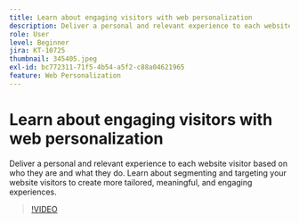 ```yaml
---
title: Learn about engaging visitors with web personalization
description: Deliver a personal and relevant experience to each website visitor based on who they are and what they do. Learn about segmenting and targeting your website visitors to create more tailored, meaningful, and engaging experiences.
role: User
level: Beginner
jira: KT-10725
thumbnail: 345405.jpeg
exl-id: bc772311-71f5-4b54-a5f2-c88a04621965
feature: Web Personalization
---
```

# Learn about engaging visitors with web personalization

Deliver a personal and relevant experience to each website visitor based on who they are and what they do. Learn about segmenting and targeting your website visitors to create more tailored, meaningful, and engaging experiences.

>[!VIDEO](https://video.tv.adobe.com/v/345405/?quality=12&learn=on)
